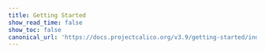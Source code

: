 ```yaml
---
title: Getting Started
show_read_time: false
show_toc: false
canonical_url: 'https://docs.projectcalico.org/v3.9/getting-started/index'
---
```

